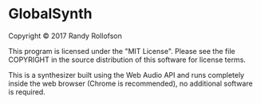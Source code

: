 # GlobalSynth
Copyright © 2017 Randy Rollofson

This program is licensed under the "MIT License". Please see the file COPYRIGHT in the source distribution of this software for license terms.

This is a synthesizer built using the Web Audio API and runs completely inside the web browser (Chrome is recommended), no additional software is required. 


